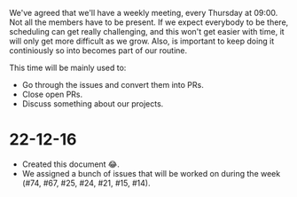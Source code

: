 We've agreed that we'll have a weekly meeting, every Thursday at 09:00. Not all the members have to be present. If we expect everybody to be there, scheduling can get really challenging, and this won't get easier with time, it will only get more difficult as we grow. Also, is important to keep doing it continiously so into becomes part of our routine.

This time will be mainly used to:
- Go through the issues and convert them into PRs.
- Close open PRs.
- Discuss something about our projects.

# 22-12-16
- Created this document 😂.
- We assigned a bunch of issues that will be worked on during the week (#74, #67, #25, #24, #21, #15, #14).
